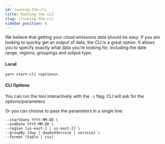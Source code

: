 ```yaml
---
id: running-the-cli
title: Running the CLI
slug: /running-the-cli
sidebar_position: 6
---
```


We believe that getting your cloud emissions data should be easy. If you are looking to quickly get an output of data, the CLI is a great option. It allows you to specify exactly what data you’re looking for, including the date range, regions, groupings and output type.

#### Local

    yarn start-cli <options>

#### CLI Options

You can run the tool interactively with the `-i` flag; CLI will ask for the options/parameters

Or you can choose to pass the parameters in a single line:

    --startDate YYYY-MM-DD \
    --endDate YYYY-MM-DD \
    --region [us-east-1 | us-east-2] \
    --groupBy [day | dayAndService | service] \
    --format [table | csv]
